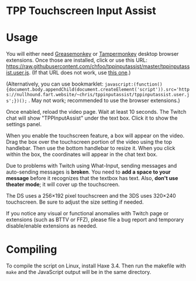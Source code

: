 TPP Touchscreen Input Assist
============================


Usage
=====

You will either need [Greasemonkey](https://addons.mozilla.org/firefox/addon/greasemonkey/) or [Tampermonkey](https://tampermonkey.net/) desktop browser extensions. Once those are installed, click or use this URL: https://raw.githubusercontent.com/chfoo/tppinputassist/master/tppinputassist.user.js. (If that URL does not work, use [this one](https://nullhound.fart.website/~chris/tppinputassist/tppinputassist.user.js).)

(Alternatively, you can use bookmarklet: `javascript:(function(){document.body.appendChild(document.createElement('script')).src='https://nullhound.fart.website/~chris/tppinputassist/tppinputassist.user.js';})();` . May not work; recommended to use the browser extensions.)

Once enabled, reload the video page. Wait at least 10 seconds. The Twitch chat will show "TPPInputAssist" under the text box. Click it to show the settings panel.

When you enable the touchscreen feature, a box will appear on the video. Drag the box over the touchscreen portion of the video using the top handlebar. Then use the bottom handlebar to resize it. When you click within the box, the coordinates will appear in the chat text box.

Due to problems with Twitch using What-Input, sending messages and auto-sending messages is **broken**. You need to **add a space to your message** before it recognizes that the textbox has text. Also, **don't use theater mode**; it will cover up the touchscreen.

The DS uses a 256×192 pixel touchscreen and the 3DS uses 320×240 touchscreen. Be sure to adjust the size setting if needed.

If you notice any visual or functional anomalies with Twitch page or extensions (such as BTTV or FFZ), please file a bug report and temporary disable/enable extensions as needed.

Compiling
=========

To compile the script on Linux, install Haxe 3.4. Then run the makefile with `make` and the JavaScript output will be in the same directory.
